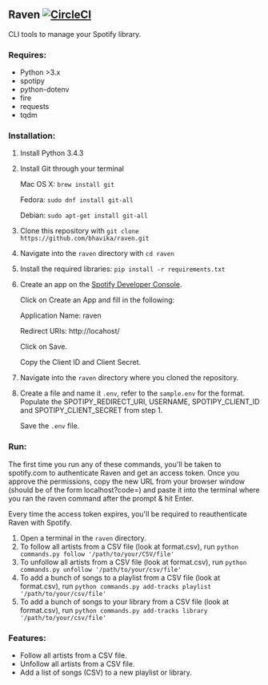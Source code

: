 ## Raven [![CircleCI](https://circleci.com/gh/bhavika/raven/tree/master.svg?style=svg)](https://circleci.com/gh/bhavika/raven/tree/master)


CLI tools to manage your Spotify library. 

### Requires:

- Python >3.x 
- spotipy 
- python-dotenv
- fire
- requests
- tqdm 

### Installation:

1) Install Python 3.4.3
2) Install Git through your terminal

    Mac OS X: `brew install git`
    
    Fedora: `sudo dnf install git-all` 
    
    Debian: `sudo apt-get install git-all`
3) Clone this repository with `git clone https://github.com/bhavika/raven.git`
4) Navigate into the `raven` directory with `cd raven`
5) Install the required libraries: `pip install -r requirements.txt`
6) Create an app on the [Spotify Developer Console](https://developer.spotify.com/my-applications/#!/).

   Click on Create an App and fill in the following: 
   
   Application Name: raven
   
   Redirect URIs: http://locahost/
   
   Click on Save. 
   
   Copy the Client ID and Client Secret. 
7) Navigate into the `raven` directory where you cloned the repository. 
8) Create a file and name it `.env`, refer to the `sample.env` for the format.
   Populate the SPOTIPY_REDIRECT_URI, USERNAME, SPOTIPY_CLIENT_ID and SPOTIPY_CLIENT_SECRET from step 1.
   
   Save the `.env` file.

### Run:

The first time you run any of these commands, you'll be taken to spotify.com to authenticate Raven and get an
access token. Once you approve the permissions, copy the new URL from your browser window (should be of the form 
localhost?code=<TOKEN>) and paste it into the terminal where you ran the raven command after the prompt & hit Enter. 

Every time the access token expires, you'll be required to reauthenticate Raven with Spotify. 

1) Open a terminal in the `raven` directory. 
2) To follow all artists from a CSV file (look at format.csv), run
   `python commands.py follow '/path/to/your/CSV/file'`
3) To unfollow all artists from a CSV file (look at format.csv), run
   `python commands.py unfollow '/path/to/your/csv/file'`
4) To add a bunch of songs to a playlist from a CSV file (look at format.csv), run
   `python commands.py add-tracks playlist '/path/to/your/csv/file'`
5) To add a bunch of songs to your library from a CSV file (look at format.csv), run
   `python commands.py add-tracks library '/path/to/your/csv/file'`
   
### Features:

- Follow all artists from a CSV file.
- Unfollow all artists from a CSV file.
- Add a list of songs (CSV) to a new playlist or library.